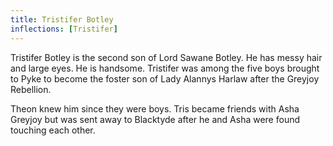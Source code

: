 ```yaml
---
title: Tristifer Botley
inflections: [Tristifer]
---
```


Tristifer Botley is the second son of Lord Sawane Botley. He has messy hair and large eyes. He is handsome. Tristifer was among the five boys brought to Pyke to become the foster son of Lady Alannys Harlaw after the Greyjoy Rebellion.

Theon knew him since they were boys. Tris became friends with Asha Greyjoy but was sent away to Blacktyde after he and Asha were found touching each other.


